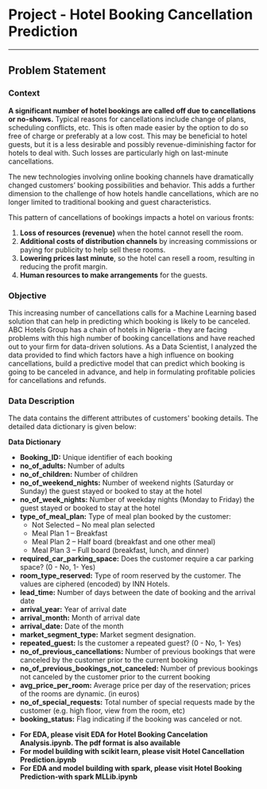 

# **Project - Hotel Booking Cancellation Prediction**



---------------
## **Problem Statement**

### **Context**

**A significant number of hotel bookings are called off due to cancellations or no-shows.** Typical reasons for cancellations include change of plans, scheduling conflicts, etc. This is often made easier by the option to do so free of charge or preferably at a low cost. This may be beneficial to hotel guests, but it is a less desirable and possibly revenue-diminishing factor for hotels to deal with. Such losses are particularly high on last-minute cancellations.

The new technologies involving online booking channels have dramatically changed customers’ booking possibilities and behavior. This adds a further dimension to the challenge of how hotels handle cancellations, which are no longer limited to traditional booking and guest characteristics.

This pattern of cancellations of bookings impacts a hotel on various fronts:
1. **Loss of resources (revenue)** when the hotel cannot resell the room.
2. **Additional costs of distribution channels** by increasing commissions or paying for publicity to help sell these rooms.
3. **Lowering prices last minute**, so the hotel can resell a room, resulting in reducing the profit margin.
4. **Human resources to make arrangements** for the guests.

### **Objective**

This increasing number of cancellations calls for a Machine Learning based solution that can help in predicting which booking is likely to be canceled. ABC Hotels Group has a chain of hotels in Nigeria - they are facing problems with this high number of booking cancellations and have reached out to your firm for data-driven solutions. As a Data Scientist, I analyzed the data provided to find which factors have a high influence on booking cancellations, build a predictive model that can predict which booking is going to be canceled in advance, and help in formulating profitable policies for cancellations and refunds.


### **Data Description**

The data contains the different attributes of customers' booking details. The detailed data dictionary is given below:


**Data Dictionary**

* **Booking_ID:** Unique identifier of each booking
* **no_of_adults:** Number of adults
* **no_of_children:** Number of children
* **no_of_weekend_nights:** Number of weekend nights (Saturday or Sunday) the guest stayed or booked to stay at the hotel
* **no_of_week_nights:** Number of weekday nights (Monday to Friday) the guest stayed or booked to stay at the hotel
* **type_of_meal_plan:** Type of meal plan booked by the customer:
    * Not Selected – No meal plan selected
    * Meal Plan 1 – Breakfast
    * Meal Plan 2 – Half board (breakfast and one other meal)
    * Meal Plan 3 – Full board (breakfast, lunch, and dinner)
* **required_car_parking_space:** Does the customer require a car parking space? (0 - No, 1- Yes)
* **room_type_reserved:** Type of room reserved by the customer. The values are ciphered (encoded) by INN Hotels.
* **lead_time:** Number of days between the date of booking and the arrival date
* **arrival_year:** Year of arrival date
* **arrival_month:** Month of arrival date
* **arrival_date:** Date of the month
* **market_segment_type:** Market segment designation.
* **repeated_guest:** Is the customer a repeated guest? (0 - No, 1- Yes)
* **no_of_previous_cancellations:** Number of previous bookings that were canceled by the customer prior to the current booking
* **no_of_previous_bookings_not_canceled:** Number of previous bookings not canceled by the customer prior to the current booking
* **avg_price_per_room:** Average price per day of the reservation; prices of the rooms are dynamic. (in euros)
* **no_of_special_requests:** Total number of special requests made by the customer (e.g. high floor, view from the room, etc)
* **booking_status:** Flag indicating if the booking was canceled or not.

- **For EDA, please visit EDA for Hotel Booking Cancelation Analysis.ipynb. The pdf format is also available**
- **For model building with scikit learn, please visit Hotel Cancellation Prediction.ipynb**
- **For EDA and model building with spark, please visit Hotel Booking Prediction-with spark MLLib.ipynb**
